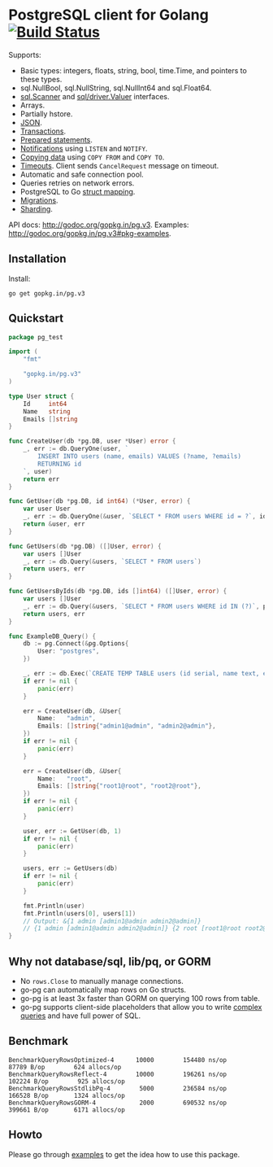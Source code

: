 # PostgreSQL client for Golang [![Build Status](https://travis-ci.org/go-pg/pg.svg)](https://travis-ci.org/go-pg/pg)

Supports:

- Basic types: integers, floats, string, bool, time.Time, and pointers to these types.
- sql.NullBool, sql.NullString, sql.NullInt64 and sql.Float64.
- [sql.Scanner](http://golang.org/pkg/database/sql/#Scanner) and [sql/driver.Valuer](http://golang.org/pkg/database/sql/driver/#Valuer) interfaces.
- Arrays.
- Partially hstore.
- [JSON](https://godoc.org/gopkg.in/pg.v3#ex-package--Json).
- [Transactions](http://godoc.org/gopkg.in/pg.v3#example-DB-Begin).
- [Prepared statements](http://godoc.org/gopkg.in/pg.v3#example-DB-Prepare).
- [Notifications](http://godoc.org/gopkg.in/pg.v3#example-Listener) using `LISTEN` and `NOTIFY`.
- [Copying data](http://godoc.org/gopkg.in/pg.v3#example-DB-CopyFrom) using `COPY FROM` and `COPY TO`.
- [Timeouts](http://godoc.org/gopkg.in/pg.v3#Options). Client sends `CancelRequest` message on timeout.
- Automatic and safe connection pool.
- Queries retries on network errors.
- PostgreSQL to Go [struct mapping](http://godoc.org/gopkg.in/pg.v3#example-DB-Query).
- [Migrations](https://github.com/go-pg/migrations).
- [Sharding](https://github.com/go-pg/sharding).

API docs: http://godoc.org/gopkg.in/pg.v3.
Examples: http://godoc.org/gopkg.in/pg.v3#pkg-examples.

## Installation

Install:

    go get gopkg.in/pg.v3

## Quickstart

```go
package pg_test

import (
	"fmt"

	"gopkg.in/pg.v3"
)

type User struct {
	Id     int64
	Name   string
	Emails []string
}

func CreateUser(db *pg.DB, user *User) error {
	_, err := db.QueryOne(user, `
		INSERT INTO users (name, emails) VALUES (?name, ?emails)
		RETURNING id
	`, user)
	return err
}

func GetUser(db *pg.DB, id int64) (*User, error) {
	var user User
	_, err := db.QueryOne(&user, `SELECT * FROM users WHERE id = ?`, id)
	return &user, err
}

func GetUsers(db *pg.DB) ([]User, error) {
	var users []User
	_, err := db.Query(&users, `SELECT * FROM users`)
	return users, err
}

func GetUsersByIds(db *pg.DB, ids []int64) ([]User, error) {
	var users []User
	_, err := db.Query(&users, `SELECT * FROM users WHERE id IN (?)`, pg.Ints(ids))
	return users, err
}

func ExampleDB_Query() {
	db := pg.Connect(&pg.Options{
		User: "postgres",
	})

	_, err := db.Exec(`CREATE TEMP TABLE users (id serial, name text, emails text[])`)
	if err != nil {
		panic(err)
	}

	err = CreateUser(db, &User{
		Name:   "admin",
		Emails: []string{"admin1@admin", "admin2@admin"},
	})
	if err != nil {
		panic(err)
	}

	err = CreateUser(db, &User{
		Name:   "root",
		Emails: []string{"root1@root", "root2@root"},
	})
	if err != nil {
		panic(err)
	}

	user, err := GetUser(db, 1)
	if err != nil {
		panic(err)
	}

	users, err := GetUsers(db)
	if err != nil {
		panic(err)
	}

	fmt.Println(user)
	fmt.Println(users[0], users[1])
	// Output: &{1 admin [admin1@admin admin2@admin]}
	// {1 admin [admin1@admin admin2@admin]} {2 root [root1@root root2@root]}
}
```

## Why not database/sql, lib/pq, or GORM

- No `rows.Close` to manually manage connections.
- go-pg can automatically map rows on Go structs.
- go-pg is at least 3x faster than GORM on querying 100 rows from table.
- go-pg supports client-side placeholders that allow you to write [complex queries](https://godoc.org/gopkg.in/pg.v3#example-package--ComplexQuery) and have full power of SQL.

## Benchmark

```
BenchmarkQueryRowsOptimized-4	   10000	    154480 ns/op	   87789 B/op	     624 allocs/op
BenchmarkQueryRowsReflect-4  	   10000	    196261 ns/op	  102224 B/op	     925 allocs/op
BenchmarkQueryRowsStdlibPq-4 	    5000	    236584 ns/op	  166528 B/op	    1324 allocs/op
BenchmarkQueryRowsGORM-4     	    2000	    690532 ns/op	  399661 B/op	    6171 allocs/op
```

## Howto

Please go through [examples](http://godoc.org/gopkg.in/pg.v3#pkg-examples) to get the idea how to use this package.
